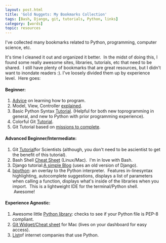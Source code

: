 ```yaml
---
layout: post.html
title: 'Gold Nuggets: My Bookmarks Collection'
tags: [Bash, Django, git, tutorials, Python, links]
category: [words]
topic: resources
---
```


I've collected many bookmarks related to Python, programming, computer science, etc.  

It's time I cleaned it out and organized it better.  In the midst of doing this, I found some really awesome sites, libraries, tutorials, etc that need to be shared.  I still have plenty of bookmarks that are great resources, but I didn't want to inondate readers :). I've loosely divided them up by experience level.  Here goes: 

#### Beginner:

1.  [Advice][Advice] on learning how to program.
2.  Model, View, Controller [explained][MVC].
3.  Basic Python Syntax [Tutorial][Syntax]. (Helpful for both new toprogramming in general, and new to Python with prior programming experience).
4.  Colorful Git [Tutorial][Git1].
5.  Git Tutorial based on [missions to complete][Git2].

#### Advanced Beginner/Intermediate:

1.  Git [Tutorial][Git3]for Scientists (although, you don't need to be ascientist to get the benefit of this tutorial).
2.  Bash Shell [Cheat Sheet][Bash] (Linux/Mac).  I'm in love with Bash.
3.  Django tutorial:[A simple Blog][Django] (uses an old version of Django).
4.  [bpython][bpython]: an overlay to the Python interpreter.  Features in-linesyntax highlighting, autocomplete suggestions, displays a list of parameters when calling a function, displays what's inside of the libraries when you import.  This is a lightweight IDE for the terminal/Python shell.  Awesome!

#### Experience Agnostic:

1.  Awesome little [Python library][PEP8]: checks to see if your Python file is PEP-8 compliant.
2.  [Git Widget/Cheat sheet][Git4] for Mac (lives on your dashboard for easy access).
3.  [List][Companies]of internet companies that use Python.


[Advice]: http://sigpwned.com/content/learning-how-program "Learning How to Program"
[MVC]: http://www.tomdalling.com/blog/software-design/model-view-controller-explained "MVC Explained"
[Syntax]: http://www.tutorialspoint.com/python/python_basic_syntax.htm "Basic Python Syntax"
[Git1]: http://rogerdudler.github.com/git-guide/ "Git Guide"
[Git2]: http://openhatch.org/missions/git "Git Missions"
[Git3]: http://sitaramc.github.com/gcs/index.html "Git for Scientists"
[Bash]: http://dl.dropbox.com/u/397277/bash_shell_cheat_sheetV2.pdf "Bash Cheat Sheet"
[Django]: http://lightbird.net/dbe/blog.html "Django Simple Blog"
[bpython]: http://bpython-interpreter.org/about/ "bpython Interpreter"
[PEP8]: %20http://pypi.python.org/pypi/pep8 "PEP-8 tool"
[Git4]: http://jeetworks.org/gitcommandswidget "Git Widget"
[Companies]: http://www.quora.com/Python-programming-language-1/Which-Internet-companies-use-Python "Python Companies"
